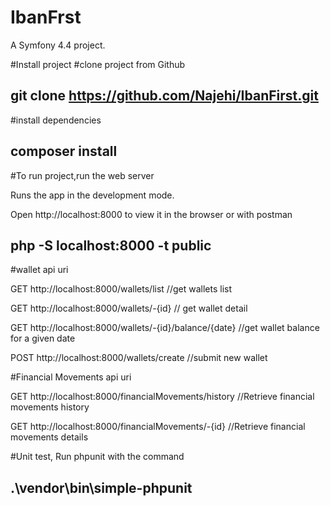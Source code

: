 IbanFrst
============

A Symfony 4.4 project.

#Install project #clone project from Github 

## git clone https://github.com/Najehi/IbanFirst.git

#install dependencies

## composer install

#To run project,run the web server 

Runs the app in the development mode.

Open http://localhost:8000 to view it in the browser or with postman

## php -S localhost:8000 -t public

#wallet api uri 

GET  http://localhost:8000/wallets/list  //get wallets list

GET http://localhost:8000/wallets/-{id}  // get wallet detail

GET http://localhost:8000/wallets/-{id}/balance/{date}  //get wallet balance for a given date

POST http://localhost:8000/wallets/create  //submit new wallet


#Financial Movements api uri

GET http://localhost:8000/financialMovements/history  //Retrieve financial movements history

GET http://localhost:8000/financialMovements/-{id}  //Retrieve financial movements details


#Unit test, Run phpunit with the command
## .\vendor\bin\simple-phpunit


